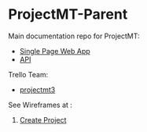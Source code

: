 # ProjectMT-Parent
Main documentation repo for ProjectMT:

 * [Single Page Web App](https://github.com/chocolateIronman/ProjectMT-SPWA)
 * [API](https://github.com/chocolateIronman/ProjectMT-API)
 
 
 Trello Team:
 
 * [projectmt3](https://trello.com/projectmt3)

See Wireframes at : 

1. [Create Project](https://chocolateironman.github.io/ProjectMT-Parent/)
